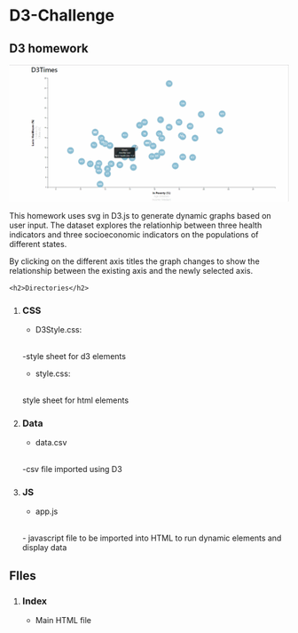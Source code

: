 # D3-Challenge
<h2>D3 homework</h2>

<a href ="https://github.com/UncleBacon/D3-Challenge/blob/master/images/D3gif.gif" >
<img src = "https://github.com/UncleBacon/D3-Challenge/blob/master/images/D3gif.gif" alt = "plot gif"></a>

<p>This homework uses svg in D3.js to generate dynamic graphs based on user input. The dataset explores the relationhip between three health indicators and three socioeconomic indicators on the populations of different states.</p>

<p>By clicking on the different axis titles the graph changes to show the relationship between the existing axis and the newly selected axis.</p>

    <h2>Directories</h2>
<ol>
      <li><h3>CSS</h3></li>
        <ul><li><p>D3Style.css:</li></p></ul><br>
            -style sheet for d3 elements
        <ul><li><p>style.css:</ul></li></p><br>
          style sheet for html elements
      <li><h3>Data</h3></li>
        <ul><li><p>data.csv</ul></li></p><br>
          -csv file imported using D3
      <li><h3>JS</h3></li>
        <ul><li><p>app.js</ul></li></p><br>
          - javascript file to be imported into HTML to run dynamic elements and display data 
</ol>

<h2>FIles</h2>
<ol>
      <li><h3>Index</h3></li>
    <ul><li><p>Main HTML file</p></li></ul>
</ol>
